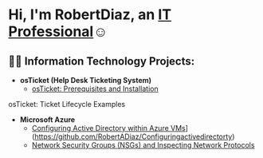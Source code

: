 <h1>Hi, I'm RobertDiaz, an <a href="https://linkedin.com/in/robert-diaz-732a37155/">IT Professional</a>☺</h1>

<h2>👨‍💻 Information Technology Projects:</h2>

- <b>osTicket (Help Desk Ticketing System)</b>
  - [osTicket: Prerequisites and Installation](https://github.com/RobertADiaz/osticket-prereqs)

 osTicket: Ticket Lifecycle Examples
- <b>Microsoft Azure</b>
  - [Configuring  Active Directory within Azure VMs]([https://github.com/RobertDiaz/configure-ad)](https://github.com/RobertADiaz/Configuringactivedirectorty)
  - [Network Security Groups (NSGs) and Inspecting Network Protocols](https://github.com/RobertDiaz/azure-network-protocols)

[linkedin]: https://linkedin.com/in/robert-diaz-732a37155/">
